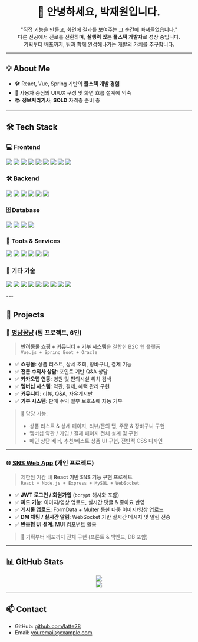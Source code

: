 <h1 align="center">👋 안녕하세요, 박재원입니다.</h1>

<p align="center">
  "직접 기능을 만들고, 화면에 결과를 보여주는 그 순간에 빠져들었습니다."<br/>
  다른 전공에서 진로를 전환하며, <b>실행력 있는 풀스택 개발자</b>로 성장 중입니다.<br/>
  기획부터 배포까지, 팀과 함께 완성해나가는 개발의 가치를 추구합니다.
</p>

---

## 💡 About Me

- 🛠 React, Vue, Spring 기반의 **풀스택 개발 경험**
- 🎨 사용자 중심의 UI/UX 구성 및 화면 흐름 설계에 익숙
- 📚 **정보처리기사**, **SQLD** 자격증 준비 중

---

## 🛠 Tech Stack

### 💻 Frontend
<p>
  <img src="https://img.shields.io/badge/HTML5-E34F26?style=flat&logo=html5&logoColor=white"/>
  <img src="https://img.shields.io/badge/CSS3-1572B6?style=flat&logo=css3&logoColor=white"/>
  <img src="https://img.shields.io/badge/JavaScript-F7DF1E?style=flat&logo=javascript&logoColor=black"/>
  <img src="https://img.shields.io/badge/React-61DAFB?style=flat&logo=react&logoColor=black"/>
  <img src="https://img.shields.io/badge/Vue.js-4FC08D?style=flat&logo=vue.js&logoColor=white"/>
  <img src="https://img.shields.io/badge/JSP-007396?style=flat&logo=java&logoColor=white"/>
  <img src="https://img.shields.io/badge/MUI-007FFF?style=flat&logo=mui&logoColor=white"/>
  <img src="https://img.shields.io/badge/Flutter-02569B?style=flat&logo=flutter&logoColor=white"/>
  <img src="https://img.shields.io/badge/Dart-0175C2?style=flat&logo=dart&logoColor=white"/>
</p>

### 🛠 Backend
<p>
  <img src="https://img.shields.io/badge/Java-007396?style=flat&logo=java&logoColor=white"/>
  <img src="https://img.shields.io/badge/SpringBoot-6DB33F?style=flat&logo=springboot&logoColor=white"/>
  <img src="https://img.shields.io/badge/Node.js-339933?style=flat&logo=node.js&logoColor=white"/>
  <img src="https://img.shields.io/badge/Express-000000?style=flat&logo=express&logoColor=white"/>
  <img src="https://img.shields.io/badge/Python-3776AB?style=flat&logo=python&logoColor=white"/>
  <img src="https://img.shields.io/badge/Django-092E20?style=flat&logo=django&logoColor=white"/>
</p>

### 🗄 Database
<p>
  <img src="https://img.shields.io/badge/MySQL-4479A1?style=flat&logo=mysql&logoColor=white"/>
  <img src="https://img.shields.io/badge/Oracle-F80000?style=flat&logo=oracle&logoColor=white"/>
  <img src="https://img.shields.io/badge/NoSQL-4DB33D?style=flat&logo=databricks&logoColor=white"/>
  <img src="https://img.shields.io/badge/Firebase-FFCA28?style=flat&logo=firebase&logoColor=black"/>
</p>

### 🔧 Tools & Services
<p>
  <img src="https://img.shields.io/badge/GitHub-181717?style=flat&logo=github&logoColor=white"/>
  <img src="https://img.shields.io/badge/VSCode-007ACC?style=flat&logo=visualstudiocode&logoColor=white"/>
  <img src="https://img.shields.io/badge/Figma-F24E1E?style=flat&logo=figma&logoColor=white"/>
  <img src="https://img.shields.io/badge/Postman-FF6C37?style=flat&logo=postman&logoColor=white"/>
  <img src="https://img.shields.io/badge/AWS-232F3E?style=flat&logo=amazonaws&logoColor=white"/>
  <img src="https://img.shields.io/badge/Linux-FCC624?style=flat&logo=linux&logoColor=black"/>
</p>

### 🔐 기타 기술
<p>
  <img src="https://img.shields.io/badge/JWT-000000?style=flat&logo=jsonwebtokens&logoColor=white"/>
  <img src="https://img.shields.io/badge/WebSocket-FF6600?style=flat&logo=websocket&logoColor=white"/>
  <img src="https://img.shields.io/badge/Multer-333333?style=flat"/>
  <img src="https://img.shields.io/badge/Quill-333333?style=flat"/>
  <img src="https://img.shields.io/badge/RESTful%20API-005571?style=flat"/>
  <img src="https://img.shields.io/badge/Fetch%20API-4A90E2?style=flat"/>
  <img src="https://img.shields.io/badge/Axios-5A29E4?style=flat"/>
  <img src="https://img.shields.io/badge/AJAX-3C7DC2?style=flat"/>
  <img src="https://img.shields.io/badge/OOP-007396?style=flat"/>
</p>
---

## 📌 Projects

### 🐾 [멍냥꽁냥](https://github.com/suikari/Myky) (팀 프로젝트, 6인)

> **반려동물 쇼핑 + 커뮤니티 + 기부 시스템**을 결합한 B2C 웹 플랫폼  
> `Vue.js + Spring Boot + Oracle`

- ✅ **쇼핑몰**: 상품 리스트, 상세 조회, 장바구니, 결제 기능
- ✅ **전문 수의사 상담**: 포인트 기반 Q&A 상담
- ✅ **카카오맵 연동**: 병원 및 편의시설 위치 검색
- ✅ **멤버십 시스템**: 약관, 결제, 혜택 관리 구현
- ✅ **커뮤니티**: 리뷰, Q&A, 자유게시판
- ✅ **기부 시스템**: 판매 수익 일부 보호소에 자동 기부

> 🔧 담당 기능:
> - 상품 리스트 & 상세 페이지, 리뷰/문의 탭, 주문 & 장바구니 구현  
> - 멤버십 약관 / 가입 / 결제 페이지 전체 설계 및 구현  
> - 메인 상단 배너, 추천/베스트 상품 UI 구현, 전반적 CSS 디자인

---

### 🌐 [SNS Web App](https://github.com/latte28/react_project) (개인 프로젝트)

> 제한된 기간 내 **React 기반 SNS 기능 구현 프로젝트**  
> `React + Node.js + Express + MySQL + WebSocket`

- ✅ **JWT 로그인 / 회원가입** (`bcrypt` 해시화 포함)
- ✅ **피드 기능**: 이미지/영상 업로드, 실시간 댓글 & 좋아요 반영
- ✅ **게시물 업로드**: FormData + Multer 통한 다중 이미지/영상 업로드
- ✅ **DM 채팅 / 실시간 알림**: WebSocket 기반 실시간 메시지 및 알림 전송
- ✅ **반응형 UI 설계**: MUI 컴포넌트 활용

> 🔧 기획부터 배포까지 전체 구현 (프론트 & 백엔드, DB 포함)

---

## 📊 GitHub Stats

<p align="center">
  <img src="https://github-readme-stats.vercel.app/api?username=latte28&show_icons=true&theme=default" />
  <br/>
  <img src="https://github-readme-stats.vercel.app/api/top-langs/?username=latte28&layout=compact&theme=default" />
</p>

---

## 📫 Contact

- GitHub: [github.com/latte28](https://github.com/latte28)
- Email: youremail@example.com
